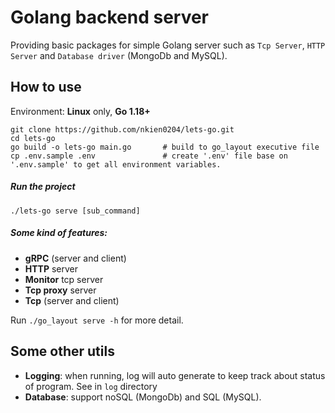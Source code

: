 # Golang backend server

Providing basic packages for simple Golang server such as `Tcp Server`, `HTTP Server` and `Database driver` (MongoDb and MySQL).

## How to use
Environment: **Linux** only, **Go 1.18+**

```shell
git clone https://github.com/nkien0204/lets-go.git
cd lets-go
go build -o lets-go main.go       # build to go_layout executive file
cp .env.sample .env               # create '.env' file base on '.env.sample' to get all environment variables.
```
##### Run the project
```shell
./lets-go serve [sub_command]
```

##### Some kind of features:
- **gRPC** (server and client)
- **HTTP** server
- **Monitor** tcp server
- **Tcp proxy** server
- **Tcp** (server and client)

Run `./go_layout serve -h` for more detail.

## Some other utils
- **Logging**: when running, log will auto generate to keep track about status of program. See in `log` directory
- **Database**: support noSQL (MongoDb) and SQL (MySQL).

